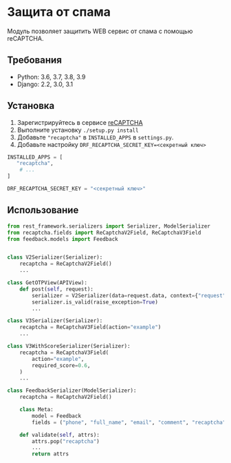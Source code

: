 # Защита от спама
Модуль позволяет защитить WEB сервис от спама с помощью reCAPTCHA.

## Требования
*   Python: 3.6, 3.7, 3.8, 3.9
*   Django: 2.2, 3.0, 3.1

## Установка
1.  Зарегистрируйтесь в сервисе [reCAPTCHA](https://www.google.com/recaptcha/)
2.  Выполните установку `./setup.py install`
3.  Добавьте `"recaptcha"` в `INSTALLED_APPS` в `settings.py`.
4.  Добавьте настройку `DRF_RECAPTCHA_SECRET_KEY=<секретный ключ>`

```python
INSTALLED_APPS = [
   "recaptcha",
    # ...
]

DRF_RECAPTCHA_SECRET_KEY = "<секретный ключ>"
```

## Использование
```python
from rest_framework.serializers import Serializer, ModelSerializer
from recaptcha.fields import ReCaptchaV2Field, ReCaptchaV3Field
from feedback.models import Feedback


class V2Serializer(Serializer):
    recaptcha = ReCaptchaV2Field()
    ...

class GetOTPView(APIView):
    def post(self, request):
        serializer = V2Serializer(data=request.data, context={"request": request})
        serializer.is_valid(raise_exception=True)
        ...

class V3Serializer(Serializer):
    recaptcha = ReCaptchaV3Field(action="example")
    ...

class V3WithScoreSerializer(Serializer):
    recaptcha = ReCaptchaV3Field(
        action="example",
        required_score=0.6,
    )
    ...

class FeedbackSerializer(ModelSerializer):
    recaptcha = ReCaptchaV2Field()

    class Meta:
        model = Feedback
        fields = ("phone", "full_name", "email", "comment", "recaptcha")

    def validate(self, attrs):
        attrs.pop("recaptcha")
        ...
        return attrs
```
